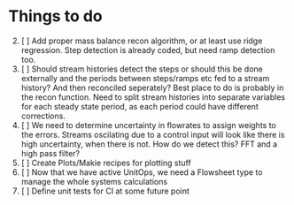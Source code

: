 # Things to do

2. [ ] Add proper mass balance recon algorithm, or at least use ridge regression. Step detection is already coded, but need ramp detection too.
3. [ ] Should stream histories detect the steps or should this be done externally and the periods between steps/ramps etc fed to a stream history? And then reconciled seperately? Best place to do is probably in the recon function. Need to split stream histories into separate variables for each steady state period, as each period could have different corrections.
4. [ ] We need to determine uncertainty in flowrates to assign weights to the errors. Streams oscilating due to a control input will look like there is high uncertainty, when there is not. How do we detect this? FFT and a high pass filter?
5. [ ] Create Plots/Makie recipes for plotting stuff
6. [ ] Now that we have active UnitOps, we need a Flowsheet type to manage the whole systems calculations
7. [ ] Define unit tests for CI at some future point
